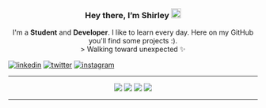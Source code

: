 <h3 align="center">Hey there, I’m Shirley <img src="https://media.giphy.com/media/hvRJCLFzcasrR4ia7z/giphy.gif" width="20px"></h3>
<div align="center">
  I'm a <strong>Student</strong> and <strong>Developer</strong>. I like to learn every day. Here on my GitHub you'll find some projects :). 
</div>

<div style="text-align:center">
> Walking toward unexpected ✨
</div>

  <a align="center" href="https://www.linkedin.com/in/shirley-chuquín-4ab1251a9/"> ![linkedin](https://img.shields.io/badge/-LinkedIn-0e76a8?style=plastic&logo=linkedIn)</a>
  <a align="center" href="https://twitter.com/shirley_liz"> ![twitter](https://img.shields.io/badge/-Twitter-1DA1F2?style=plastic&logo=Twitter)</a>
  <a align="center" href="https://www.instagram.com/shirley_lizz/"> ![instagram](https://img.shields.io/badge/-Instagram-833AB4?style=plastic&logo=Instagram)</a>
 
<hr>
<div align="center">
  <img src="https://img.shields.io/badge/-HTML-red?style=for-the-badge&logo=html5&logoColor=white&labelColor=black">
  <img src="https://img.shields.io/badge/-CSS-orange?style=for-the-badge&logo=css3&logoColor=white&labelColor=black">
  <img src="https://img.shields.io/badge/-Python-blue?style=for-the-badge&logo=python&logoColor=white&labelColor=black">
  <img src="https://img.shields.io/badge/-JavaScript-purple?style=for-the-badge&logo=javascript&logoColor=white&labelColor=black">
</div>
<hr>

<!--
**shirlizz/shirlizz** is a ✨ _special_ ✨ repository because its `README.md` (this file) appears on your GitHub profile.

Here are some ideas to get you started:

- 🔭 I’m currently working on ...
- 🌱 I’m currently learning ...
- 👯 I’m looking to collaborate on ...
- 🤔 I’m looking for help with ...
- 💬 Ask me about ...
- 📫 How to reach me: ...
- 😄 Pronouns: ...
- ⚡ Fun fact: ...
-->
